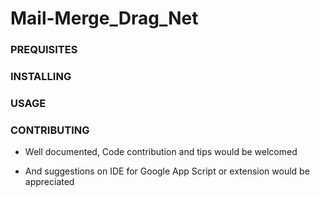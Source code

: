 # Mail-Merge_Drag_Net


### PREQUISITES


### INSTALLING

### USAGE 

### CONTRIBUTING 
 
 - Well documented, Code contribution and tips would be welcomed 
 
 - And suggestions on IDE for Google App Script or extension would be appreciated
